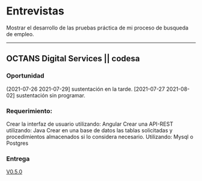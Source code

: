 # Entrevistas
Mostrar el desarrollo de las pruebas práctica de mi proceso de busqueda de empleo.
___

## OCTANS Digital Services || codesa

### Oportunidad
(2021-07-26  2021-07-29] sustentación en la tarde.
[2021-07-27  2021-08-02] sustentación sin programar.

### Requerimiento:
Crear la interfaz de usuario utilizando: Angular
Crear una API-REST utilizando: Java
Crear en una base de datos las tablas solicitadas y procedimientos almacenados si lo considera necesario. Utilizando: Mysql o Postgres

### Entrega
[V0.5.0](https://github.com/juanmanuelgg/Entrevistas/releases/tag/V0.5.0)

